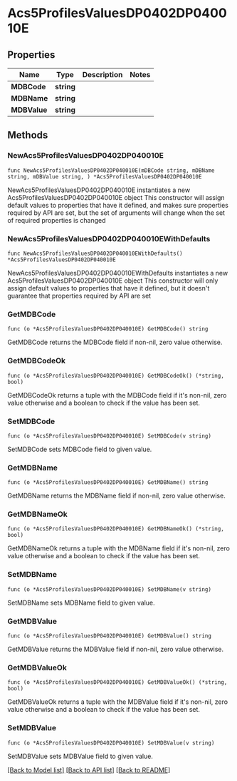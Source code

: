 # Acs5ProfilesValuesDP0402DP040010E

## Properties

Name | Type | Description | Notes
------------ | ------------- | ------------- | -------------
**MDBCode** | **string** |  | 
**MDBName** | **string** |  | 
**MDBValue** | **string** |  | 

## Methods

### NewAcs5ProfilesValuesDP0402DP040010E

`func NewAcs5ProfilesValuesDP0402DP040010E(mDBCode string, mDBName string, mDBValue string, ) *Acs5ProfilesValuesDP0402DP040010E`

NewAcs5ProfilesValuesDP0402DP040010E instantiates a new Acs5ProfilesValuesDP0402DP040010E object
This constructor will assign default values to properties that have it defined,
and makes sure properties required by API are set, but the set of arguments
will change when the set of required properties is changed

### NewAcs5ProfilesValuesDP0402DP040010EWithDefaults

`func NewAcs5ProfilesValuesDP0402DP040010EWithDefaults() *Acs5ProfilesValuesDP0402DP040010E`

NewAcs5ProfilesValuesDP0402DP040010EWithDefaults instantiates a new Acs5ProfilesValuesDP0402DP040010E object
This constructor will only assign default values to properties that have it defined,
but it doesn't guarantee that properties required by API are set

### GetMDBCode

`func (o *Acs5ProfilesValuesDP0402DP040010E) GetMDBCode() string`

GetMDBCode returns the MDBCode field if non-nil, zero value otherwise.

### GetMDBCodeOk

`func (o *Acs5ProfilesValuesDP0402DP040010E) GetMDBCodeOk() (*string, bool)`

GetMDBCodeOk returns a tuple with the MDBCode field if it's non-nil, zero value otherwise
and a boolean to check if the value has been set.

### SetMDBCode

`func (o *Acs5ProfilesValuesDP0402DP040010E) SetMDBCode(v string)`

SetMDBCode sets MDBCode field to given value.


### GetMDBName

`func (o *Acs5ProfilesValuesDP0402DP040010E) GetMDBName() string`

GetMDBName returns the MDBName field if non-nil, zero value otherwise.

### GetMDBNameOk

`func (o *Acs5ProfilesValuesDP0402DP040010E) GetMDBNameOk() (*string, bool)`

GetMDBNameOk returns a tuple with the MDBName field if it's non-nil, zero value otherwise
and a boolean to check if the value has been set.

### SetMDBName

`func (o *Acs5ProfilesValuesDP0402DP040010E) SetMDBName(v string)`

SetMDBName sets MDBName field to given value.


### GetMDBValue

`func (o *Acs5ProfilesValuesDP0402DP040010E) GetMDBValue() string`

GetMDBValue returns the MDBValue field if non-nil, zero value otherwise.

### GetMDBValueOk

`func (o *Acs5ProfilesValuesDP0402DP040010E) GetMDBValueOk() (*string, bool)`

GetMDBValueOk returns a tuple with the MDBValue field if it's non-nil, zero value otherwise
and a boolean to check if the value has been set.

### SetMDBValue

`func (o *Acs5ProfilesValuesDP0402DP040010E) SetMDBValue(v string)`

SetMDBValue sets MDBValue field to given value.



[[Back to Model list]](../README.md#documentation-for-models) [[Back to API list]](../README.md#documentation-for-api-endpoints) [[Back to README]](../README.md)


